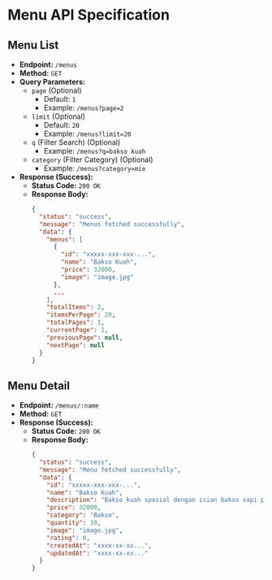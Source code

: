 # Menu API Specification

## Menu List

- **Endpoint:** `/menus`
- **Method:** `GET`
- **Query Parameters:**
  - `page` (Optional)
    - Default: `1`
    - Example: `/menus?page=2`
  - `limit` (Optional)
    - Default: `20`
    - Example: `/menus?limit=20`
  - `q` (Filter Search) (Optional)
    - Example: `/menus?q=bakso kuah`
  - `category` (Filter Category) (Optional)
    - Example: `/menus?category=mie`
- **Response (Success):**
  - **Status Code:** `200 OK`
  - **Response Body:**
    ```json
    {
      "status": "success",
      "message": "Menus fetched successfully",
      "data": {
        "menus": [
          {
            "id": "xxxxx-xxx-xxx-...",
            "name": "Bakso Kuah",
            "price": 32000,
            "image": "image.jpg"
          },
          ...
        ],
        "totalItems": 2,
        "itemsPerPage": 20,
        "totalPages": 1,
        "currentPage": 1,
        "previousPage": null,
        "nextPage": null
      }
    }
    ```

## Menu Detail

- **Endpoint:** `/menus/:name`
- **Method:** `GET`
- **Response (Success):**
  - **Status Code:** `200 OK`
  - **Response Body:**
    ```json
    {
      "status": "success",
      "message": "Menu fetched successfully",
      "data": {
        "id": "xxxxx-xxx-xxx-...",
        "name": "Bakso Kuah",
        "description": "Bakso kuah spesial dengan isian bakso sapi pilihan, mie, dan sayuran segar. Disajikan dalam kuah kaldu sapi hangat dengan topping bawang goreng dan seledri. Tambahkan sambal, kecap, atau cuka sesuai selera untuk rasa yang lebih mantap.",
        "price": 32000,
        "category": "Bakso",
        "quantity": 10,
        "image": "image.jpg",
        "rating": 0,
        "createdAt": "xxxx-xx-xx...",
        "updatedAt": "xxxx-xx-xx..."
      }
    }
    ```